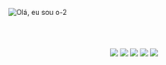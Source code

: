 
![Olá, eu sou o-2](https://user-images.githubusercontent.com/49822997/159439840-59aae6ff-6c7a-4400-9e25-1a0605607239.svg)


<br>


<br>
<br>

<div align="center">
  <a href="mailto:mardenmelo@gmail.com"> <img src="https://img.shields.io/badge/Gmail-D14836?style=for-the-badge&logo=gmail&logoColor=white" target="_blank" /></a>
    <a href="https://www.linkedin.com/in/marden-melo-494080169/"> <img src="https://img.shields.io/badge/LinkedIn-0077B5?style=for-the-badge&logo=linkedin&logoColor=white" target="_blank" /></a>
    <a href="https://www.instagram.com/mardenmelo.dev/"> <img src="https://img.shields.io/badge/Instagram-E4405F?style=for-the-badge&logo=instagram&logoColor=white" target="_blank" /></a>
    <a href="https://github.com/mardenmelo"> <img src="https://img.shields.io/badge/GitHub-100000?style=for-the-badge&logo=github&logoColor=white" target="_blank" /></a>
    <a href="https://discord.com/channels/@me"> <img src="https://img.shields.io/badge/Discord-7289DA?style=for-the-badge&logo=discord&logoColor=white" target="_blank" /></a>
</div>

<br>
<br>

<!-- <div align="center">
  <img align='center' height='180em' width='1800em' src='https://github-readme-stats.vercel.app/api/top-langs/?username=mardenmelo&layout=compact&theme=github_dark]   (https://github.com/mardenmelo/github-readme-stats)' />
</div> -->

